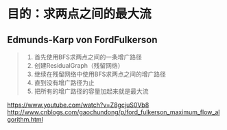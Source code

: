 # 目的：求两点之间的最大流


## Edmunds-Karp von FordFulkerson
> 1. 首先使用BFS求两点之间的一条增广路径
> 2. 创建ResidualGraph（残留网络）
> 3. 继续在残留网络中使用BFS求两点之间的增广路径
> 4. 直到没有增广路径为止
> 5. 把所有的增广路径的容量加起来就是最大流



https://www.youtube.com/watch?v=Z8gcjuS0Vb8
http://www.cnblogs.com/gaochundong/p/ford_fulkerson_maximum_flow_algorithm.html
